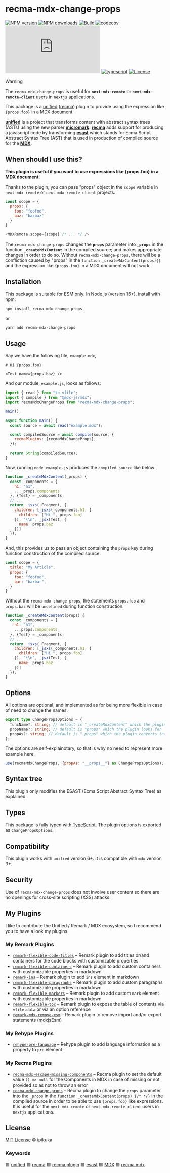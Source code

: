 # recma-mdx-change-props

[![NPM version][badge-npm-version]][npm-package-url]
[![NPM downloads][badge-npm-download]][npm-package-url]
[![Build][badge-build]][github-workflow-url]
[![codecov](https://codecov.io/gh/ipikuka/recma-mdx-change-props/graph/badge.svg?token=MPKUA07Z6N)](https://codecov.io/gh/ipikuka/recma-mdx-change-props)
[![type-coverage](https://img.shields.io/badge/dynamic/json.svg?label=type-coverage&prefix=%E2%89%A5&suffix=%&query=$.typeCoverage.atLeast&uri=https%3A%2F%2Fraw.githubusercontent.com%2Fipikuka%2Frecma-mdx-change-props%2Fmaster%2Fpackage.json)](https://github.com/ipikuka/recma-mdx-change-props)
[![typescript][badge-typescript]][typescript-url]
[![License][badge-license]][github-license-url]

> [!WARNING]  
> The `recma-mdx-change-props` is useful for **`next-mdx-remote`** or **`next-mdx-remote-client`** users in `nextjs` applications.

This package is a [unified][unified] ([recma][recma]) plugin to provide using the expression like `{props.foo}` in a MDX document.

**[unified][unified]** is a project that transforms content with abstract syntax trees (ASTs) using the new parser **[micromark][micromark]**. **[recma][recma]** adds support for producing a javascript code by transforming **[esast][esast]** which stands for Ecma Script Abstract Syntax Tree (AST) that is used in production of compiled source for the **[MDX][MDX]**.

## When should I use this?

**This plugin is useful if you want to use expressions like {props.foo} in a MDX document**. 

Thanks to the plugin, you can pass "props" object in the `scope` variable in `next-mdx-remote` or `next-mdx-remote-client` projects.

```javascript
const scope = {
  props: {
    foo: "foofoo",
    baz: "bazbaz"
  }
}

<MDXRemote scope={scope} /* ... */ />
```

The `recma-mdx-change-props` changes the **`props`** parameter into **`_props`** in the function **`_createMdxContent`** in the compiled source; and makes appropriate changes in order to do so. Without `recma-mdx-change-props`, there will be a confliction caused by "props" in the `function _createMdxContent(props){}` and the expression like `{props.foo}` in a MDX document will not work.

## Installation

This package is suitable for ESM only. In Node.js (version 16+), install with npm:

```bash
npm install recma-mdx-change-props
```

or

```bash
yarn add recma-mdx-change-props
```

## Usage

Say we have the following file, `example.mdx`,

```mdx
# Hi {props.foo}
      
<Test name={props.baz} />
```

And our module, `example.js`, looks as follows:

```javascript
import { read } from "to-vfile";
import { compile } from "@mdx-js/mdx";
import recmaMdxChangeProps from "recma-mdx-change-props";

main();

async function main() {
  const source = await read("example.mdx");

  const compiledSource = await compile(source, {
    recmaPlugins: [recmaMdxChangeProps],
  });

  return String(compiledSource);
}
```

Now, running `node example.js` produces the `compiled source` like below:

```js
function _createMdxContent(_props) {
  const _components = {
    h1: "h1",
    ..._props.components
  }, {Test} = _components;
  // ...
  return _jsxs(_Fragment, {
    children: [_jsxs(_components.h1, {
      children: ["Hi ", props.foo]
    }), "\\n", _jsx(Test, {
      name: props.baz
    })]
  });
}
```

And, this provides us to pass an object containing the `props` key during function construction of the compiled source.

```js
const scope = {
  title: "My Article",
  props: {
    foo: "foofoo",
    bar: "barbar",
  }
}
``` 

Without the `recma-mdx-change-props`, the statements `props.foo` and `props.baz` will be `undefined` during function construction.

```js
function _createMdxContent(props) {
  const _components = {
    h1: "h1",
    ...props.components
  }, {Test} = _components;
  // ...
  return _jsxs(_Fragment, {
    children: [_jsxs(_components.h1, {
      children: ["Hi ", props.foo]
    }), "\\n", _jsx(Test, {
      name: props.baz
    })]
  });
}
```

## Options

All options are optional, and implemented as for being more flexible in case of need to change the names.

```typescript
export type ChangePropsOptions = {
  funcName?: string; // default is "_createMdxContent" which the plugin looks for
  propName?: string; // default is "props" which the plugin looks for
  propAs?: string; // default is "_props" which the plugin converts into
};
```

The options are self-explainotary, so that is why no need to represent more example here.

```javascript
use(recmaMdxChangeProps, {propAs: "__props__"} as ChangePropsOptions);
```

## Syntax tree

This plugin only modifies the ESAST (Ecma Script Abstract Syntax Tree) as explained.

## Types

This package is fully typed with [TypeScript][typescript]. The plugin options is exported as `ChangePropsOptions`.

## Compatibility

This plugin works with `unified` version 6+. It is compatible with `mdx` version 3+.

## Security

Use of `recma-mdx-change-props` does not involve user content so there are no openings for cross-site scripting (XSS) attacks.

## My Plugins

I like to contribute the Unified / Remark / MDX ecosystem, so I recommend you to have a look my plugins.

### My Remark Plugins

- [`remark-flexible-code-titles`](https://www.npmjs.com/package/remark-flexible-code-titles)
  – Remark plugin to add titles or/and containers for the code blocks with customizable properties
- [`remark-flexible-containers`](https://www.npmjs.com/package/remark-flexible-containers)
  – Remark plugin to add custom containers with customizable properties in markdown
- [`remark-ins`](https://www.npmjs.com/package/remark-ins)
  – Remark plugin to add `ins` element in markdown
- [`remark-flexible-paragraphs`](https://www.npmjs.com/package/remark-flexible-paragraphs)
  – Remark plugin to add custom paragraphs with customizable properties in markdown
- [`remark-flexible-markers`](https://www.npmjs.com/package/remark-flexible-markers)
  – Remark plugin to add custom `mark` element with customizable properties in markdown
- [`remark-flexible-toc`](https://www.npmjs.com/package/remark-flexible-toc)
  – Remark plugin to expose the table of contents via `vfile.data` or via an option reference
- [`remark-mdx-remove-esm`](https://www.npmjs.com/package/remark-mdx-remove-esm)
  – Remark plugin to remove import and/or export statements (mdxjsEsm)

### My Rehype Plugins

- [`rehype-pre-language`](https://www.npmjs.com/package/rehype-pre-language)
  – Rehype plugin to add language information as a property to `pre` element

### My Recma Plugins

- [`recma-mdx-escape-missing-components`](https://www.npmjs.com/package/recma-mdx-escape-missing-components)
  – Recma plugin to set the default value `() => null` for the Components in MDX in case of missing or not provided so as not to throw an error
- [`recma-mdx-change-props`](https://www.npmjs.com/package/recma-mdx-change-props)
  – Recma plugin to change the `props` parameter into the `_props` in the `function _createMdxContent(props) {/* */}` in the compiled source in order to be able to use `{props.foo}` like expressions. It is useful for the `next-mdx-remote` or `next-mdx-remote-client` users in `nextjs` applications.

## License

[MIT License](./LICENSE) © ipikuka

### Keywords

🟩 [unified][unifiednpm] 🟩 [recma][recmanpm] 🟩 [recma plugin][recmapluginnpm] 🟩 [esast][esastnpm] 🟩 [MDX][MDXnpm] 🟩 [recma mdx][recmamdxnpm]

[unifiednpm]: https://www.npmjs.com/search?q=keywords:unified
[recmanpm]: https://www.npmjs.com/search?q=keywords:recma
[recmapluginnpm]: https://www.npmjs.com/search?q=keywords:recma%20plugin
[esastnpm]: https://www.npmjs.com/search?q=keywords:esast
[MDXnpm]: https://www.npmjs.com/search?q=keywords:mdx
[recmamdxnpm]: https://www.npmjs.com/search?q=keywords:recma%20mdx

[unified]: https://github.com/unifiedjs/unified
[recma]: https://mdxjs.com/docs/extending-mdx/#list-of-plugins
[esast]: https://github.com/syntax-tree/esast
[MDX]: https://mdxjs.com/
[micromark]: https://github.com/micromark/micromark
[typescript]: https://www.typescriptlang.org/

[badge-npm-version]: https://img.shields.io/npm/v/recma-mdx-change-props
[badge-npm-download]:https://img.shields.io/npm/dt/recma-mdx-change-props
[npm-package-url]: https://www.npmjs.com/package/recma-mdx-change-props

[badge-license]: https://img.shields.io/github/license/ipikuka/recma-mdx-change-props
[github-license-url]: https://github.com/ipikuka/recma-mdx-change-props/blob/main/LICENSE

[badge-build]: https://github.com/ipikuka/recma-mdx-change-props/actions/workflows/publish.yml/badge.svg
[github-workflow-url]: https://github.com/ipikuka/recma-mdx-change-props/actions/workflows/publish.yml

[badge-typescript]: https://img.shields.io/npm/types/recma-mdx-change-props
[typescript-url]: https://www.typescriptlang.org/
